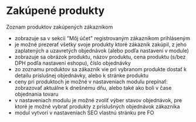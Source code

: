 
# Zakúpené produkty

Zoznam produktov zakúpených zákazníkom
- zobrazuje sa v sekcii "Môj účet" registrovaným zákazníkom prihláseným
- je možné prezerať všetky svoje produkty ktoré zákazník zakúpil, z jeho zaplatených a uzavretých objednávok (alebo podľa nastavení v module)
- zobrazuje sa obrázok produktu, názov produktu, cena produktu (s/bez DPH podľa nastavení eshopu), číslo objednávky
- zo zoznamu produktov sa zákazník vie pri vybranom produkte dostať k detailu príslušnej objednávky, alebo k stránke produktu
- ceny pri produktoch je možné v nastaveniach modulu prepínať: zobrazovať aktuálne k dnešnému dňu, alebo také ako boli v čase objednania tovaru
- v nastaveniach modulu je možné zvoliť výber stavov objednávok, pre ktoré je možné vybrať produkty z príslušných objednávok zákazníka
- modul vytvorí v nastaveniach SEO vlastnú stránku pre FO
